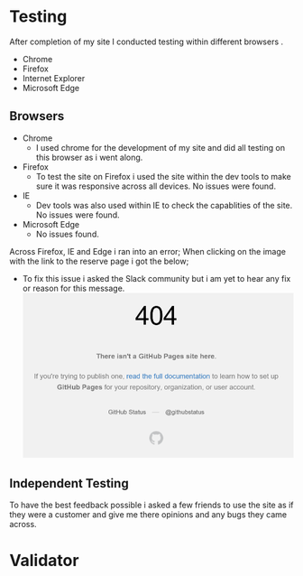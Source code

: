 # Testing 
After completion of my site I conducted testing within different browsers .
- Chrome
- Firefox 
- Internet Explorer 
- Microsoft Edge 

## Browsers 
- Chrome 
  - I used chrome for the development of my site and did all testing on this browser as i went along. 
- Firefox 
  - To test the site on Firefox i used the site within the dev tools to make sure it was responsive across all devices. No issues were found.
- IE 
  - Dev tools was also used within IE to check the capablities of the site. No issues were found.
- Microsoft Edge 
  - No issues found. 

Across Firefox, IE and Edge i ran into an error; When clicking on the image with the link to the reserve page i got the below; 
- To fix this issue i asked the Slack community but i am yet to hear any fix or reason for this message. 
![Error 404](assets/docs/images/error-display.png) 

## Independent Testing 
To have the best feedback possible i asked a few friends to use the site as if they were a customer and give me there opinions and any bugs they came across. 


# Validator 

    